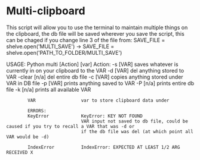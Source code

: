 # Multi-clipboard

<see usage below>
This script will allow you to use the terminal to maintain multiple things on the clipboard, the db file will be saved wherever you save the script, this can be chaged if you change line 3 of the file from:
    SAVE_FILE = shelve.open('MULTI_SAVE') -> SAVE_FILE = shelve.open('PATH_TO_FOLDER/MULTI_SAVE')



USAGE: Python multi [Action] [var]
            Action:
             -s     [VAR]       saves whatever is currently in on your clipboard to the VAR
             -d     [VAR]       del anything stored to VAR
             -clear [n/a]       del entire db file
             -c     [VAR]       copies anything stored under VAR in DB file
             -p     [VAR]       prints anything saved to VAR
             -P     [n/a]       prints entire db file
             -k     [n/a]       prints all available VAR

            VAR                 var to store clipboard data under

            ERRORS:
            KeyError            KeyError: KEY NOT FOUND
                                VAR input not saved to db file, could be caused if you try to recall a VAR that was -d or
                                if the db file was del (at which point all VAR would be -d)

            IndexError          IndexError: EXPECTED AT LEAST 1/2 ARG RECEIVED X
